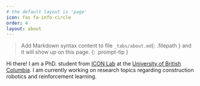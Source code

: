 ```yaml
---
# the default layout is 'page'
icon: fas fa-info-circle
order: 4
layout: about
---
```


> Add Markdown syntax content to file `_tabs/about.md`{: .filepath } and it will show up on this page.
{: .prompt-tip }

Hi there! I am a PhD. student from [ICON Lab](https://intelconstructlab.github.io/index.html) at the [University of British Columbia](https://www.ubc.ca/). I am currently working on research topics regarding construction robotics and reinforcement learning.
